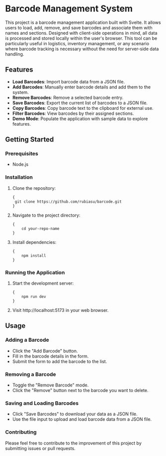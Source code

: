 # Barcode Management System

This project is a barcode management application built with Svelte. It allows users to load, add, remove, and save barcodes and associate them with names and sections. Designed with client-side operations in mind, all data is processed and stored locally within the user's browser. This tool can be particularly useful in logistics, inventory management, or any scenario where barcode tracking is necessary without the need for server-side data handling.

## Features

- **Load Barcodes**: Import barcode data from a JSON file.
- **Add Barcodes**: Manually enter barcode details and add them to the system.
- **Remove Barcodes**: Remove a selected barcode entry.
- **Save Barcodes**: Export the current list of barcodes to a JSON file.
- **Copy Barcodes**: Copy barcode text to the clipboard for external use.
- **Filter Barcodes**: View barcodes by their assigned sections.
- **Demo Mode**: Populate the application with sample data to explore features.

## Getting Started

### Prerequisites

- Node.js

### Installation

1. Clone the repository:
   ```
   {
    git clone https://github.com/rubiasu/barcode.git
   }
   ```
2. Navigate to the project directory:

    ```
    {
        cd your-repo-name
    }
    ```

3. Install dependencies:

    ```
    {
        npm install
    }
    ```

### Running the Application

1. Start the development server:

    ```
    {
        npm run dev
    }
    ```

2. Visit http://localhost:5173 in your web browser.

## Usage
### Adding a Barcode

- Click the "Add Barcode" button.
- Fill in the barcode details in the form.
- Submit the form to add the barcode to the list.

### Removing a Barcode
- Toggle the "Remove Barcode" mode.
- Click the "Remove" button next to the barcode you want to delete.

### Saving and Loading Barcodes

- Click "Save Barcodes" to download your data as a JSON file.
- Use the file input to upload and load barcode data from a JSON file.

### Contributing

Please feel free to contribute to the improvement of this project by submitting issues or pull requests.